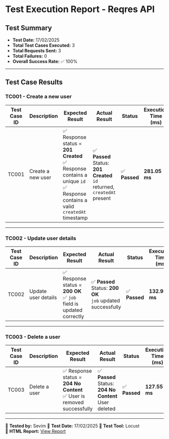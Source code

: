# **Test Execution Report - Reqres API**

## **Test Summary**
- **Test Date:** 17/02/2025
- **Total Test Cases Executed:** 3
- **Total Requests Sent:** 3
- **Total Failures:** 0
- **Overall Success Rate:** ✅ 100%

---

## **Test Case Results**

### **TC001 - Create a new user**
| **Test Case ID** | **Description** | **Expected Result** | **Actual Result** | **Status** | **Execution Time (ms)** |
|-----------------|----------------|---------------------|------------------|-----------|----------------------|
| TC001 | Create a new user | ✅ Response status = **201 Created** <br> ✅ Response contains a unique `id` <br> ✅ Response contains a valid `createdAt` timestamp | ✅ **Passed** <br> Status: **201 Created** <br> `id` returned, `createdAt` present | ✅ **Passed** | **281.05 ms** |

---

### **TC002 - Update user details**
| **Test Case ID** | **Description** | **Expected Result** | **Actual Result** | **Status** | **Execution Time (ms)** |
|-----------------|----------------|---------------------|------------------|-----------|----------------------|
| TC002 | Update user details | ✅ Response status = **200 OK** <br> ✅ `job` field is updated correctly | ✅ **Passed** <br> Status: **200 OK** <br> `job` updated successfully | ✅ **Passed** | **132.93 ms** |

---

### **TC003 - Delete a user**
| **Test Case ID** | **Description** | **Expected Result** | **Actual Result** | **Status** | **Execution Time (ms)** |
|-----------------|----------------|---------------------|------------------|-----------|----------------------|
| TC003 | Delete a user | ✅ Response status = **204 No Content** <br> ✅ User is removed successfully | ✅ **Passed** <br> Status: **204 No Content** <br> User deleted | ✅ **Passed** | **127.55 ms** |

---

📌 **Tested by:** Sevim
📆 **Test Date:** 17/02/2025 
🔎 **Test Tool:** Locust  
📝 **HTML Report:** [View Report](performance_reports/2025-02-17_12-23-40/report.html)
